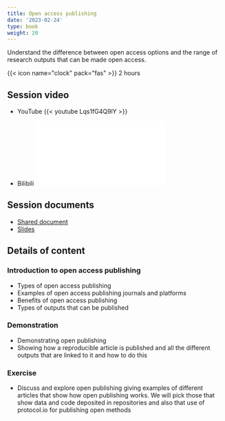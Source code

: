 ```yaml
---
title: Open access publishing
date: '2023-02-24'
type: book
weight: 20
---
```


Understand the difference between open access options and the range of research outputs that can be made open access. 

<!--more-->

{{< icon name="clock" pack="fas" >}} 2 hours

## Session video
- YouTube
{{< youtube Lqs1fG4Q9lY >}} <br />

- Bilibili
&nbsp;<iframe src="//player.bilibili.com/player.html?aid=281958486&bvid=BV1kc411i7cT&cid=1357563590&p=1" scrolling="no" border="0" frameborder="no" framespacing="0" allowfullscreen="true"> </iframe>

## Session documents
- [Shared document](https://docs.google.com/document/d/1c915dQDxBASG6uOpGAUaufShGt-eF55Qx6M9vYDVbKE/edit?usp=sharing)
- [Slides](https://doi.org/10.5281/zenodo.7669467)

## Details of content
### Introduction to open access publishing
- Types of open access publishing
- Examples of open access publishing journals and platforms
- Benefits of open access publishing
- Types of outputs that can be published

### Demonstration 
- Demonstrating open publishing 
- Showing how a reproducible article is published and all the different outputs that are linked to it and how to do this

### Exercise
- Discuss and explore open publishing giving examples of different articles that show how open publishing works. We will pick those that show data and code deposited in repositories and also that use of protocol.io for publishing open methods
